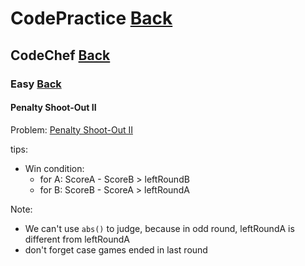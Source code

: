 # CodePractice [Back](https://blog.fish-404.icu/CodePractice/)

## CodeChef [Back](https://blog.fish-404.icu/CodePractice/CodeChef/)

### Easy [Back](https://blog.fish-404.icu/CodePractice/CodeChef/Easy/)

#### Penalty Shoot-Out II
Problem: [Penalty Shoot-Out II](https://www.codechef.com/LRNDSA02/problems/PSHOT)

tips:
* Win condition:
  - for A: ScoreA - ScoreB > leftRoundB
  - for B: ScoreB - ScoreA > leftRoundA

Note: 
  * We can't use `abs()` to judge, because in odd round, leftRoundA is different from leftRoundA
  * don't forget case games ended in last round
